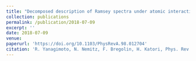 ```yaml
---
title: "Decomposed description of Ramsey spectra under atomic interactions"
collection: publications
permalink: /publication/2018-07-09
excerpt: ''
date: 2018-07-09
venue: 
paperurl: 'https://doi.org/10.1103/PhysRevA.98.012704'
citation: 'R. Yanagimoto, N. Nemitz, F. Bregolin, H. Katori, Phys. Rev. A <b>98</b>, 012704 (2018).'
---
```

